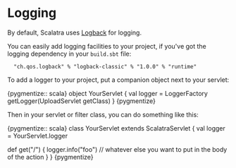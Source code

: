
Logging
=======

By default, Scalatra uses [Logback][logback] for logging.

[logback]:http://logback.qos.ch

You can easily add logging facilities to your project, if you've got the
logging dependency in your `build.sbt` file:

      "ch.qos.logback" % "logback-classic" % "1.0.0" % "runtime"

To add a logger to your project, put a companion object next to your servlet:

{pygmentize:: scala}
object YourServlet {
  val logger = LoggerFactory getLogger(UploadServlet getClass)
}
{pygmentize}

Then in your servlet or filter class, you can do something like this:

{pygmentize:: scala}
class YourServlet extends ScalatraServlet {
  val logger = YourServlet.logger

  def get("/") {
    logger.info("foo")
    // whatever else you want to put in the body of the action
  }
}
{pygmentize}
